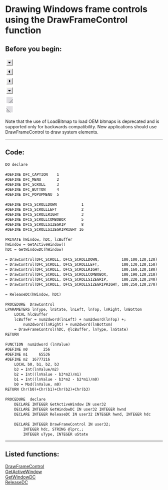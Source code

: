
# Drawing Windows frame controls using the DrawFrameControl function

## Before you begin:
![](../images/winframecontrols.png)  

Note that the use of LoadBitmap to load OEM bitmaps is deprecated and is supported only for backwards compatibility. New applications should use DrawFrameControl to draw system elements.  
  
***  


## Code:
```foxpro  
DO declare

#DEFINE DFC_CAPTION    1
#DEFINE DFC_MENU       2
#DEFINE DFC_SCROLL     3
#DEFINE DFC_BUTTON     4
#DEFINE DFC_POPUPMENU  5

#DEFINE DFCS_SCROLLDOWN           1
#DEFINE DFCS_SCROLLLEFT           2
#DEFINE DFCS_SCROLLRIGHT          3
#DEFINE DFCS_SCROLLCOMBOBOX       5
#DEFINE DFCS_SCROLLSIZEGRIP       8
#DEFINE DFCS_SCROLLSIZEGRIPRIGHT 16

PRIVATE hWindow, hDC, lcBuffer
hWindow = GetActiveWindow()
hDC = GetWindowDC(hWindow)

= DrawControl(DFC_SCROLL, DFCS_SCROLLDOWN,          100,100,120,120)
= DrawControl(DFC_SCROLL, DFCS_SCROLLLEFT,          100,130,120,150)
= DrawControl(DFC_SCROLL, DFCS_SCROLLRIGHT,         100,160,120,180)
= DrawControl(DFC_SCROLL, DFCS_SCROLLCOMBOBOX,      100,190,120,210)
= DrawControl(DFC_SCROLL, DFCS_SCROLLSIZEGRIP,      100,220,120,240)
= DrawControl(DFC_SCROLL, DFCS_SCROLLSIZEGRIPRIGHT, 100,250,120,270)

= ReleaseDC(hWindow, hDC)

PROCEDURE  DrawControl
LPARAMETERS lnType, lnState, lnLeft, lnTop, lnRight, lnBottom
	LOCAL hlcBuffer
	lcBuffer = num2dword(lnLeft) + num2dword(lnTop) +;
		num2dword(lnRight) + num2dword(lnBottom)
	= DrawFrameControl(hDC, @lcBuffer, lnType, lnState)
RETURN

FUNCTION  num2dword (lnValue)
#DEFINE m0       256
#DEFINE m1     65536
#DEFINE m2  16777216
	LOCAL b0, b1, b2, b3
	b3 = Int(lnValue/m2)
	b2 = Int((lnValue - b3*m2)/m1)
	b1 = Int((lnValue - b3*m2 - b2*m1)/m0)
	b0 = Mod(lnValue, m0)
RETURN Chr(b0)+Chr(b1)+Chr(b2)+Chr(b3)

PROCEDURE  declare
	DECLARE INTEGER GetActiveWindow IN user32
	DECLARE INTEGER GetWindowDC IN user32 INTEGER hwnd
	DECLARE INTEGER ReleaseDC IN user32 INTEGER hwnd, INTEGER hdc

	DECLARE INTEGER DrawFrameControl IN user32;
		INTEGER hdc, STRING @lprc,;
		INTEGER uType, INTEGER uState  
```  
***  


## Listed functions:
[DrawFrameControl](../libraries/user32/DrawFrameControl.md)  
[GetActiveWindow](../libraries/user32/GetActiveWindow.md)  
[GetWindowDC](../libraries/user32/GetWindowDC.md)  
[ReleaseDC](../libraries/user32/ReleaseDC.md)  
